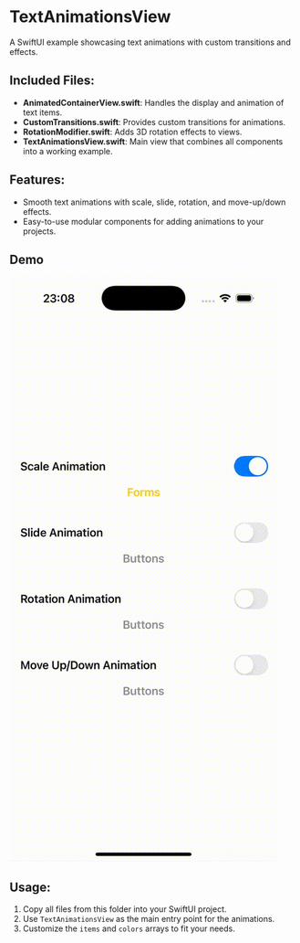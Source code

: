 # TextAnimationsView

A SwiftUI example showcasing text animations with custom transitions and effects.

## Included Files:
- **AnimatedContainerView.swift**: Handles the display and animation of text items.
- **CustomTransitions.swift**: Provides custom transitions for animations.
- **RotationModifier.swift**: Adds 3D rotation effects to views.
- **TextAnimationsView.swift**: Main view that combines all components into a working example.

## Features:
- Smooth text animations with scale, slide, rotation, and move-up/down effects.
- Easy-to-use modular components for adding animations to your projects.

## Demo
![Demo](../../media/demo.gif)

## Usage:
1. Copy all files from this folder into your SwiftUI project.
2. Use `TextAnimationsView` as the main entry point for the animations.
3. Customize the `items` and `colors` arrays to fit your needs.
